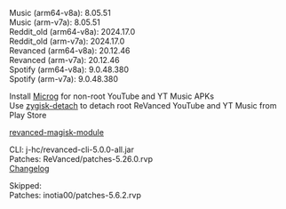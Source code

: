 Music (arm64-v8a): 8.05.51  
Music (arm-v7a): 8.05.51  
Reddit_old (arm64-v8a): 2024.17.0  
Reddit_old (arm-v7a): 2024.17.0  
Revanced (arm64-v8a): 20.12.46  
Revanced (arm-v7a): 20.12.46  
Spotify (arm64-v8a): 9.0.48.380  
Spotify (arm-v7a): 9.0.48.380  

Install [Microg](https://github.com/ReVanced/GmsCore/releases) for non-root YouTube and YT Music APKs  
Use [zygisk-detach](https://github.com/j-hc/zygisk-detach) to detach root ReVanced YouTube and YT Music from Play Store  

[revanced-magisk-module](https://github.com/j-hc/revanced-magisk-module)
  
CLI: j-hc/revanced-cli-5.0.0-all.jar  
Patches: ReVanced/patches-5.26.0.rvp  
[Changelog](https://github.com/ReVanced/revanced-patches/releases/tag/v5.26.0)  

Skipped:  
Patches: inotia00/patches-5.6.2.rvp      
